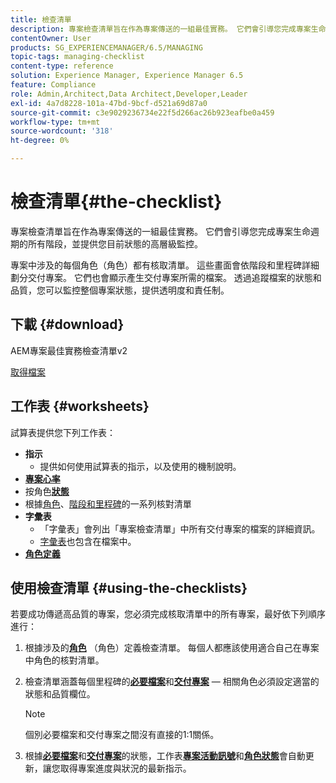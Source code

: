 ```yaml
---
title: 檢查清單
description: 專案檢查清單旨在作為專案傳送的一組最佳實務。 它們會引導您完成專案生命週期的所有階段，並提供您目前狀態的高層級監控。
contentOwner: User
products: SG_EXPERIENCEMANAGER/6.5/MANAGING
topic-tags: managing-checklist
content-type: reference
solution: Experience Manager, Experience Manager 6.5
feature: Compliance
role: Admin,Architect,Data Architect,Developer,Leader
exl-id: 4a7d8228-101a-47bd-9bcf-d521a69d87a0
source-git-commit: c3e9029236734e22f5d266ac26b923eafbe0a459
workflow-type: tm+mt
source-wordcount: '318'
ht-degree: 0%

---
```


# 檢查清單{#the-checklist}

專案檢查清單旨在作為專案傳送的一組最佳實務。 它們會引導您完成專案生命週期的所有階段，並提供您目前狀態的高層級監控。

專案中涉及的每個角色（角色）都有核取清單。 這些畫面會依階段和里程碑詳細劃分交付專案。 它們也會顯示產生交付專案所需的檔案。 透過追蹤檔案的狀態和品質，您可以監控整個專案狀態，提供透明度和責任制。

## 下載 {#download}

AEM專案最佳實務檢查清單v2

[取得檔案](assets/aem_project_bp_checklistv2-65.xlsx)

## 工作表 {#worksheets}

試算表提供您下列工作表：

* **指示**
   * 提供如何使用試算表的指示，以及使用的機制說明。
* **[專案心率](/help/managing/best-practices.md#project-heartbeat-dashboard)**
* 按角色&#x200B;**[狀態](/help/managing/best-practices.md#status-by-role)**
* 根據[角色](/help/managing/best-practices.md#persona)、[階段和里程碑](/help/managing/best-practices.md#phases-and-milestones)的一系列核對清單
* **字彙表**
   * 「字彙表」會列出「專案檢查清單」中所有交付專案的檔案的詳細資訊。
   * [字彙表](/help/managing/best-practices-glossary.md)也包含在檔案中。
* **[角色定義](/help/managing/best-practices.md#persona)**

## 使用檢查清單 {#using-the-checklists}

若要成功傳遞高品質的專案，您必須完成核取清單中的所有專案，最好依下列順序進行：

1. 根據涉及的&#x200B;**[角色](/help/managing/best-practices.md#persona)** （角色）定義檢查清單。 每個人都應該使用適合自己在專案中角色的核對清單。
1. 檢查清單涵蓋每個里程碑的&#x200B;**[必要檔案](/help/managing/best-practices.md#required-documents)**&#x200B;和&#x200B;**[交付專案](/help/managing/best-practices.md#deliverables)** — 相關角色必須設定適當的狀態和品質欄位。

   >[!NOTE]
   >
   >個別必要檔案和交付專案之間沒有直接的1:1關係。

1. 根據&#x200B;**[必要檔案](/help/managing/best-practices.md#required-documents)**&#x200B;和&#x200B;**[交付專案](/help/managing/best-practices.md#deliverables)**&#x200B;的狀態，工作表&#x200B;**[專案活動訊號](/help/managing/best-practices.md#project-heartbeat-dashboard)**&#x200B;和&#x200B;**[角色狀態](/help/managing/best-practices.md#status-by-role)**&#x200B;會自動更新，讓您取得專案進度與狀況的最新指示。
